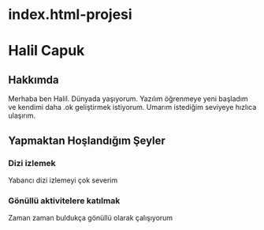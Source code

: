 # index.html-projesi

<h1>Halil Capuk</h1>
<h2>Hakkımda</h2>
<p>Merhaba ben Halil. Dünyada yaşıyorum. Yazılım öğrenmeye yeni başladım ve kendimi daha .ok geliştirmek istiyorum. Umarım istediğim seviyeye hızlıca ulaşırım.</p>
<h2>Yapmaktan Hoşlandığım Şeyler</h2>
<h3>Dizi izlemek</h3>
<p>Yabancı dizi izlemeyi çok severim</p>
<h3>Gönüllü aktivitelere katılmak</h3>
<p>Zaman zaman buldukça gönüllü olarak çalışıyorum</p>
